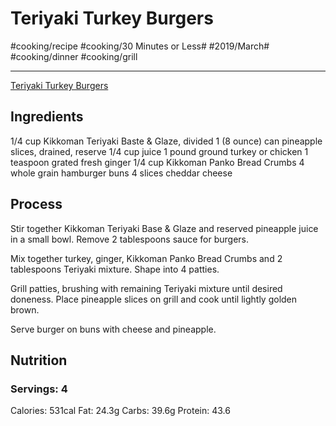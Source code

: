 # Teriyaki Turkey Burgers
#cooking/recipe #cooking/30 Minutes or Less# #2019/March# #cooking/dinner #cooking/grill
- - - -
[Teriyaki Turkey Burgers](https://www.allrecipes.com/recipe/216961/teriyaki-pineapple-turkey-burgers/)

## Ingredients
1/4 cup Kikkoman Teriyaki Baste & Glaze, divided
1 (8 ounce) can pineapple slices, drained, reserve 1/4 cup juice
1 pound ground turkey or chicken
1 teaspoon grated fresh ginger 
1/4 cup Kikkoman Panko Bread Crumbs
4 whole grain hamburger buns
4 slices cheddar cheese

## Process
Stir together Kikkoman Teriyaki Base & Glaze and reserved pineapple juice in a small bowl. Remove 2 tablespoons sauce for burgers.

Mix together turkey, ginger, Kikkoman Panko Bread Crumbs and 2 tablespoons Teriyaki mixture. Shape into 4 patties.

Grill patties, brushing with remaining Teriyaki mixture until desired doneness. Place pineapple slices on grill and cook until lightly golden brown.

Serve burger on buns with cheese and pineapple.

## Nutrition
### Servings: 4
Calories: 531cal
Fat: 24.3g
Carbs: 39.6g
Protein: 43.6